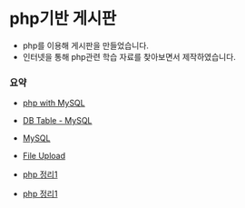 # php기반 게시판

- php를 이용해 게시판을 만들었습니다.
- 인터넷을 통해 php관련 학습 자료를 찾아보면서 제작하였습니다.



### 요약

- [php with MySQL](readme_folder/PHP_with_MySQL.md)
- [DB Table - MySQL](readme_folder/db_query.md)

- [MySQL](readme_folder/PHP_database.md)
- [File Upload](readme_folder/PHP_file_upload.md)
- [php 정리1](readme_folder/PHP_Documents.md)
- [php 정리1](readme_folder/PHP강의.md)

